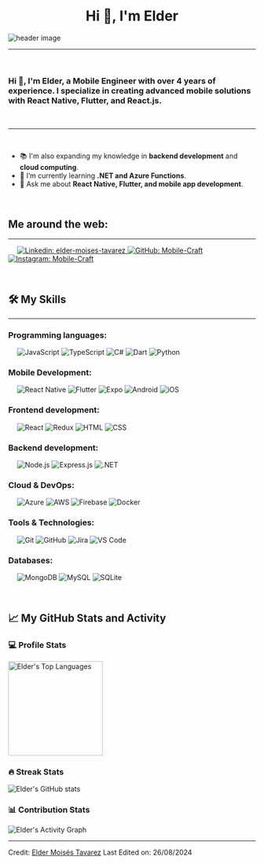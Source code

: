<h1 align="center">Hi 👋, I'm Elder</h1>

<img src="https://buildfire.com/wp-content/uploads/2017/10/become-mobile-app-developer.jpg" align="center" alt="header image">

-------------------
&emsp;
<h3 align="left">Hi 👋, I'm Elder, a Mobile Engineer with over 4 years of experience. I specialize in creating advanced mobile solutions with React Native, Flutter, and React.js.</h3>
&emsp;

-------------------
&emsp;

- 📚 I'm also expanding my knowledge in **backend development** and **cloud computing**.
- 🌱 I’m currently learning **.NET and Azure Functions**.
- 💬 Ask me about **React Native, Flutter, and mobile app development**.

&emsp;

## Me around the web:
-------------------

&emsp;
<a href="https://www.linkedin.com/in/elder-moises-tavarez-4874b9151/">
    ![Linkedin: elder-moises-tavarez](https://img.shields.io/badge/-elder--moises--tavarez-blue?style=flat-square&logo=Linkedin&logoColor=white)
</a>
<a href="https://github.com/Mobile-Craft">
    ![GitHub: Mobile-Craft](https://img.shields.io/github/followers/Mobile-Craft?label=follow&style=social)
</a>
<a href="https://www.instagram.com/mobilecraft_?igsh=MWpueDlwYjR0bmhwOA==">
    ![Instagram: Mobile-Craft](https://upload.wikimedia.org/wikipedia/commons/thumb/9/95/Instagram_logo_2022.svg/1000px-Instagram_logo_2022.svg.png)
</a>

&emsp;

## 🛠️ My Skills
-------------------
### Programming languages:
&emsp;
![JavaScript](https://img.shields.io/badge/-JavaScript-000?&logo=JavaScript)
![TypeScript](https://img.shields.io/badge/-TypeScript-000?&logo=TypeScript&logoColor=007ACC)
![C#](https://img.shields.io/badge/-C%23-000?&logo=C-Sharp)
![Dart](https://img.shields.io/badge/-Dart-000?&logo=Dart)
![Python](https://img.shields.io/badge/-Python-000?&logo=Python)

### Mobile Development:
&emsp;
![React Native](https://img.shields.io/badge/-React%20Native-000?&logo=React)
![Flutter](https://img.shields.io/badge/-Flutter-000?&logo=Flutter)
![Expo](https://img.shields.io/badge/-Expo-000?&logo=Expo)
![Android](https://img.shields.io/badge/-Android-000?&logo=Android)
![iOS](https://img.shields.io/badge/-iOS-000?&logo=Apple)

### Frontend development:
&emsp;
![React](https://img.shields.io/badge/-React-000?&logo=React)
![Redux](https://img.shields.io/badge/-Redux-000?&logo=Redux)
![HTML](https://img.shields.io/badge/-HTML-000?&logo=HTML5)
![CSS](https://img.shields.io/badge/-CSS-000?&logo=CSS3)

### Backend development:
&emsp;
![Node.js](https://img.shields.io/badge/-Node.js-000?&logo=Node.js)
![Express.js](https://img.shields.io/badge/-Express.js-000?&logo=Express)
![.NET](https://img.shields.io/badge/-.NET-000?&logo=.NET)

### Cloud & DevOps:
&emsp;
![Azure](https://img.shields.io/badge/-Azure-000?&logo=Microsoft-Azure)
![AWS](https://img.shields.io/badge/-AWS-000?&logo=Amazon-AWS)
![Firebase](https://img.shields.io/badge/-Firebase-000?&logo=Firebase)
![Docker](https://img.shields.io/badge/-Docker-000?&logo=Docker)

### Tools & Technologies:
&emsp;
![Git](https://img.shields.io/badge/-Git-000?&logo=Git)
![GitHub](https://img.shields.io/badge/-GitHub-000?&logo=GitHub)
![Jira](https://img.shields.io/badge/-Jira-000?&logo=Jira)
![VS Code](https://img.shields.io/badge/-VS%20Code-000?&logo=Visual-Studio-Code)

### Databases:
&emsp;
![MongoDB](https://img.shields.io/badge/-MongoDB-000?&logo=MongoDB)
![MySQL](https://img.shields.io/badge/-MySQL-000?&logo=MySQL)
![SQLite](https://img.shields.io/badge/-SQLite-000?&logo=SQLite)

&emsp;

## 📈 My GitHub Stats and Activity

### 💻 Profile Stats


<img alt="Elder's Top Languages" src="https://github-readme-stats.vercel.app/api/top-langs/?username=Mobile-Craft&langs_count=8&layout=compact&theme=react&hide_border=true&bg_color=1F222E&title_color=F85D7F&icon_color=F8D866" height="192px"/>

### 🔥 Streak Stats

![Elder's GitHub stats](https://github-readme-streak-stats.herokuapp.com/?user=Mobile-Craft&theme=tokyonight)

### 📊 Contribution Stats

<img alt="Elder's Activity Graph" src="https://github-readme-activity-graph.cyclic.app/graph/?username=Mobile-Craft&bg_color=1F222E&color=F8D866&line=F85D7F&point=FFFFFF&hide_border=true" />

------

Credit: [Elder Moisés Tavarez](https://github.com/Mobile-Craft)
Last Edited on: 26/08/2024
